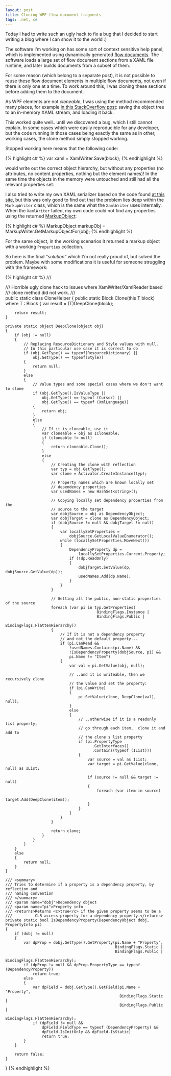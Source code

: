 ```yaml
---
layout: post
title: Cloning WPF flow document fragments
tags: .net, c#
---
```

Today I had to write such an ugly hack to fix a bug that I decided to start writing a blog where I can show it to the world :)

The software I'm working on has some sort of context sensitive help panel, which is implemented using dynamically generated [flow documents](http://msdn.microsoft.com/en-us/library/aa970909.aspx). The software loads a large set of flow document sections from a XAML file runtime, and later builds documents from a subset of them.

For some reason (which belong to a separate post), it is not possible to reuse these flow document elements in multiple flow documents, not even if there is only one at a time. To work around this, I was cloning these sections before adding them to the document.

As WPF elements are not _cloneable_, I was using the method recommended many places, for example [in this StackOverflow post](http://stackoverflow.com/questions/32541/how-can-you-clone-a-wpf-object): saving the object tree to an in-memory XAML stream, and loading it back.

This worked quite well.. until we discovered a bug, which I still cannot explain. In some cases which were easily reproducible for any developer, but the code running in those cases being exactly the same as in other, working cases, the clone method simply stopped working.

Stopped working here means that the following code:

{% highlight c# %}
var xaml = XamlWriter.Save(block);
{% endhighlight %}

would write out the correct object hierarchy, but without any properties (no attributes, no content properties, nothing but the element names)! In the same time the objects in the memory were untouched and still had all the relevant properties set.

I also tried to write my own XAML serializer based on the code found [at this site](http://go4answers.webhost4life.com/Example/xaml-serialization-replacement-75133.aspx), but this was only good to find out that the problem lies deep within the `MarkupWriter` class, which is the same what the `XamlWriter` uses internally. When the `XamlWriter` failed, my own code could not find any properties using the returned [MarkupObject](http://msdn.microsoft.com/en-us/library/system.windows.markup.primitives.markupobject.aspx):

{% highlight c# %}
MarkupObject markupObj = MarkupWriter.GetMarkupObjectFor(obj);
{% endhighlight %}

For the same object, in the working scenarios it returned a markup object with a working `Properties` collection.

So here is the final _"solution"_ which I'm not really proud of, but solved the problem. Maybe with some modifications it is useful for someone struggling with the framework:

{% highlight c# %}
/// <summary>
/// Horrible ugly clone hack to issues where XamlWriter/XamlReader based
/// clone method did not work.
/// </summary>
public static class CloneHelper
{
    public static Block Clone<t>(this T block)
        where T : Block
    {
        var result = (T)DeepClone(block);

        return result;
    }

    private static object DeepClone(object obj)
    {
        if (obj != null)
        {
            // Replacing ResourceDictionary and Style values with null. 
            // In this particular use case it is correct to do
            if (obj.GetType() == typeof(ResourceDictionary) ||
                obj.GetType() == typeof(Style))
            {
                return null;
            }
            else
            {
                // Value types and some special cases where we don't want to clone
                if (obj.GetType().IsValueType ||
                    obj.GetType() == typeof (Cursor) ||
                    obj.GetType() == typeof (XmlLanguage))
                {
                    return obj;
                }
                else
                {
                    // If it is cloneable, use it
                    var cloneable = obj as ICloneable;
                    if (cloneable != null)
                    {
                        return cloneable.Clone();
                    }
                    else
                    {
                        // Creating the clone with reflection
                        var typ = obj.GetType();
                        var clone = Activator.CreateInstance(typ);                     

                        // Property names which are known locally set 
                        // dependency properties
                        var usedNames = new HashSet<string>();                        

                        // Copying locally set dependency properties from the 
                        // source to the target
                        var dobjSource = obj as DependencyObject;
                        var dobjTarget = clone as DependencyObject;
                        if (dobjSource != null && dobjTarget != null)
                        {
                            var locallySetProperties = 
                                dobjSource.GetLocalValueEnumerator();
                            while (locallySetProperties.MoveNext())
                            {
                                DependencyProperty dp = 
                                    locallySetProperties.Current.Property;
                                if (!dp.ReadOnly)
                                {
                                    dobjTarget.SetValue(dp, dobjSource.GetValue(dp));
                                    usedNames.Add(dp.Name);
                                }
                            }
                        }                        

                        // Getting all the public, non-static properties of the source
                        foreach (var pi in typ.GetProperties(
                                            BindingFlags.Instance | 
                                            BindingFlags.Public | 
                                            BindingFlags.FlattenHierarchy))
                        {
                            // If it is not a dependency property 
                            // and not the default property...
                            if (pi.CanRead &&
                                !usedNames.Contains(pi.Name) &&
                                !IsDependencyProperty(dobjSource, pi) &&
                                pi.Name != "Item")
                            {                                    
                                var val = pi.GetValue(obj, null);

                                // ..and it is writeable, then we recursively clone 
                                // the value and set the property:
                                if (pi.CanWrite)
                                {                                        
                                    pi.SetValue(clone, DeepClone(val), null);
                                }
                                else
                                {
                                    // ..otherwise if it is a readonly list property, 
                                    // go through each item,  clone it and add to 
                                    // the clone's list property
                                    if (pi.PropertyType
                                          .GetInterfaces()
                                          .Contains(typeof (IList)))
                                    {
                                        var source = val as IList;
                                        var target = pi.GetValue(clone, null) as IList;

                                        if (source != null && target != null)
                                        {
                                            foreach (var item in source)
                                                target.Add(DeepClone(item));
                                        }
                                    }
                                }
                            }
                        }                        

                        return clone;
                    }
                }
            }
        }
        else
        {
            return null;
        }
    }    

    /// <summary>
    /// Tries to determine if a property is a dependency property, by reflection and 
    /// naming convention
    /// </summary>
    /// <param name="dobj">Dependency object
    /// <param name="pi">Property info
    /// <returns>Returns <c>true</c> if the given property seems to be a 
    ///          CLR access property for a dependency property.</returns>
    private static bool IsDependencyProperty(DependencyObject dobj, PropertyInfo pi)
    {
        if (dobj != null)
        {
            var dpProp = dobj.GetType().GetProperty(pi.Name + "Property", 
                                                    BindingFlags.Static |
                                                    BindingFlags.Public |
                                                    BindingFlags.FlattenHierarchy);
            if (dpProp != null && dpProp.PropertyType == typeof (DependencyProperty))
                return true;
            else
            {
                var dpField = dobj.GetType().GetField(pi.Name + "Property", 
                                                      BindingFlags.Static | 
                                                      BindingFlags.Public | 
                                                      BindingFlags.FlattenHierarchy);
                if (dpField != null && 
                    dpField.FieldType == typeof (DependencyProperty) && 
                    dpField.IsInitOnly && dpField.IsStatic)
                    return true;
            }
        }        

        return false;
    }
}
{% endhighlight %}
